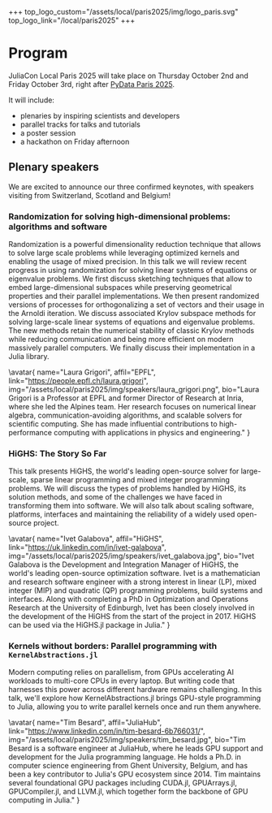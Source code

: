 +++
top_logo_custom="/assets/local/paris2025/img/logo_paris.svg"
top_logo_link="/local/paris2025"
+++

# Program

JuliaCon Local Paris 2025 will take place on Thursday October 2nd and Friday October 3rd, right after [PyData Paris 2025](https://pydata.org/paris2025).

It will include:

- plenaries by inspiring scientists and developers
- parallel tracks for talks and tutorials
- a poster session
- a hackathon on Friday afternoon

## Plenary speakers

We are excited to announce our three confirmed keynotes, with speakers visiting from Switzerland, Scotland and Belgium!

### Randomization for solving high-dimensional problems: algorithms and software

Randomization is a powerful dimensionality reduction technique that allows to solve large scale problems while leveraging optimized kernels and enabling the usage of mixed precision.
In this talk we will review recent progress in using randomization for solving linear systems of equations or eigenvalue problems.
We first discuss sketching techniques that allow to embed large-dimensional subspaces while preserving geometrical properties and their parallel implementations.
We then present randomized versions of processes for orthogonalizing a set of vectors and their usage in the Arnoldi
iteration.
We discuss associated Krylov subspace methods for solving large-scale linear systems of equations and eigenvalue problems.
The new methods retain the numerical stability of classic Krylov methods while reducing communication and being more efficient on modern massively parallel computers.
We finally discuss their implementation in a Julia library.

\avatar{
    name="Laura Grigori",
    affil="EPFL",
    link="https://people.epfl.ch/laura.grigori",
    img="/assets/local/paris2025/img/speakers/laura_grigori.png",
    bio="Laura Grigori is a Professor at EPFL and former Director of Research at Inria, where she led the Alpines team. Her research focuses on numerical linear algebra, communication-avoiding algorithms, and scalable solvers for scientific computing. She has made influential contributions to high-performance computing with applications in physics and engineering."
}

### HiGHS: The Story So Far

This talk presents HiGHS, the world's leading open-source solver for large-scale, sparse linear programming and mixed integer programming problems.
We will discuss the types of problems handled by HiGHS, its solution methods, and some of the challenges we have faced in transforming them into software.
We will also talk about scaling software, platforms, interfaces and maintaining the reliability of a widely used open-source project.

\avatar{
    name="Ivet Galabova",
    affil="HiGHS",
    link="https://uk.linkedin.com/in/ivet-galabova",
    img="/assets/local/paris2025/img/speakers/ivet_galabova.jpg",
    bio="Ivet Galabova is the Development and Integration Manager of HiGHS, the world's leading open-source optimization software. Ivet is a mathematician and research software engineer with a strong interest in linear (LP), mixed integer (MIP) and quadratic (QP) programming problems, build systems and interfaces. Along with completing a PhD in Optimization and Operations Research at the University of Edinburgh, Ivet has been closely involved in the development of the HiGHS from the start of the project in 2017. HiGHS can be used via the HiGHS.jl package in Julia."
}

### Kernels without borders: Parallel programming with `KernelAbstractions.jl`

Modern computing relies on parallelism, from GPUs accelerating AI workloads to multi-core CPUs in every laptop.
But writing code that harnesses this power across different hardware remains challenging.
In this talk, we'll explore how KernelAbstractions.jl brings GPU-style programming to Julia, allowing you to write parallel kernels once and run them anywhere.

\avatar{
    name="Tim Besard",
    affil="JuliaHub",
    link="https://www.linkedin.com/in/tim-besard-6b766031/",
    img="/assets/local/paris2025/img/speakers/tim_besard.jpg",
    bio="Tim Besard is a software engineer at JuliaHub, where he leads GPU support and development for the Julia programming language. He holds a Ph.D. in computer science engineering from Ghent University, Belgium, and has been a key contributor to Julia's GPU ecosystem since 2014. Tim maintains several foundational GPU packages including CUDA.jl, GPUArrays.jl, GPUCompiler.jl, and LLVM.jl, which together form the backbone of GPU computing in Julia."
}
